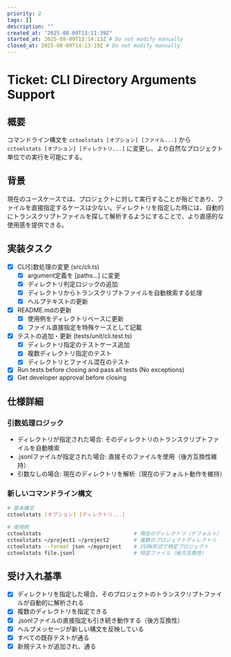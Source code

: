 ```yaml
---
priority: 2
tags: []
description: ""
created_at: "2025-08-09T13:11:39Z"
started_at: 2025-08-09T13:14:13Z # Do not modify manually
closed_at: 2025-08-09T14:13:19Z # Do not modify manually
---
```


# Ticket: CLI Directory Arguments Support

## 概要
コマンドライン構文を `cctoolstats [オプション] [ファイル...]` から `cctoolstats [オプション] [ディレクトリ...]` に変更し、より自然なプロジェクト単位での実行を可能にする。

## 背景
現在のユースケースでは、プロジェクトに対して実行することが殆どであり、ファイルを直接指定するケースは少ない。ディレクトリを指定した時には、自動的にトランスクリプトファイルを探して解析するようにすることで、より直感的な使用感を提供できる。

## 実装タスク
- [x] CLI引数処理の変更 (src/cli.ts)
  - [x] argument定義を [paths...] に変更
  - [x] ディレクトリ判定ロジックの追加
  - [x] ディレクトリからトランスクリプトファイルを自動検索する処理
  - [x] ヘルプテキストの更新
- [x] README.mdの更新
  - [x] 使用例をディレクトリベースに更新
  - [x] ファイル直接指定を特殊ケースとして記載
- [x] テストの追加・更新 (tests/unit/cli.test.ts)
  - [x] ディレクトリ指定のテストケース追加
  - [x] 複数ディレクトリ指定のテスト
  - [x] ディレクトリとファイル混在のテスト
- [x] Run tests before closing and pass all tests (No exceptions)
- [x] Get developer approval before closing

## 仕様詳細

### 引数処理ロジック
- ディレクトリが指定された場合: そのディレクトリのトランスクリプトファイルを自動検索
- .jsonlファイルが指定された場合: 直接そのファイルを使用（後方互換性維持）
- 引数なしの場合: 現在のディレクトリを解析（現在のデフォルト動作を維持）

### 新しいコマンドライン構文
```bash
# 基本構文
cctoolstats [オプション] [ディレクトリ...]

# 使用例
cctoolstats                              # 現在のディレクトリ（デフォルト）
cctoolstats ~/project1 ~/project2        # 複数のプロジェクトディレクトリ
cctoolstats --format json ~/myproject    # JSON形式で特定プロジェクト
cctoolstats file.jsonl                   # 特定ファイル（後方互換性）
```

## 受け入れ基準
- [x] ディレクトリを指定した場合、そのプロジェクトのトランスクリプトファイルが自動的に解析される
- [x] 複数のディレクトリを指定できる
- [x] .jsonlファイルの直接指定も引き続き動作する（後方互換性）
- [x] ヘルプメッセージが新しい構文を反映している
- [x] すべての既存テストが通る
- [x] 新規テストが追加され、通る

